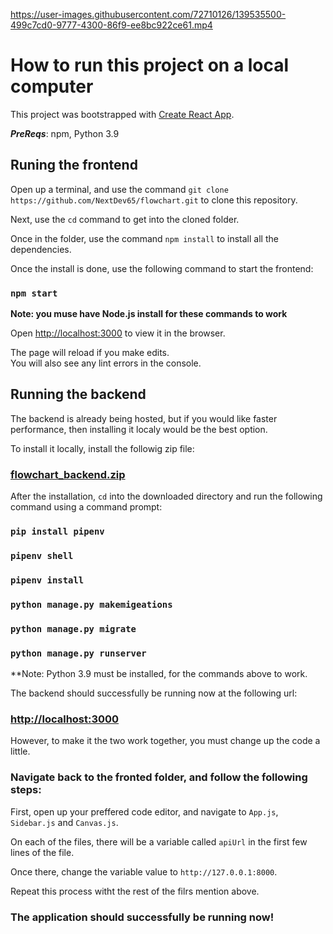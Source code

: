 https://user-images.githubusercontent.com/72710126/139535500-499c7cd0-9777-4300-86f9-ee8bc922ce61.mp4

# How to run this project on a local computer

This project was bootstrapped with [Create React App](https://github.com/facebook/create-react-app).

***PreReqs***: npm, Python 3.9

## Runing the frontend

Open up a terminal, and use the command `git clone https://github.com/NextDev65/flowchart.git` to clone this repository.

Next, use the `cd` command to get into the cloned folder.

Once in the folder, use the command `npm install` to install all the dependencies.

Once the install is done, use the following command to start the frontend:

### `npm start`

**Note: you muse have Node.js install for these commands to work**

Open [http://localhost:3000](http://localhost:3000) to view it in the browser.

The page will reload if you make edits.\
You will also see any lint errors in the console.

## Running the backend

The backend is already being hosted, but if you would like faster performance, then installing it localy would be the best option.

To install it locally, install the followig zip file:

### [flowchart_backend.zip](https://github.com/fwara07/flowchart/files/7438113/flowchart_backend.zip)

After the installation, `cd` into the downloaded directory and run the following command using a command prompt:

### `pip install pipenv`
### `pipenv shell`
### `pipenv install`
### `python manage.py makemigeations`
### `python manage.py migrate`
### `python manage.py runserver`

**Note: Python 3.9 must be installed, for the commands above to work.

The backend should successfully be running now at the following url:

### [http://localhost:3000](http://localhost:3000)

However, to make it the two work together, you must change up the code a little.

### Navigate back to the fronted folder, and follow the following steps:

First, open up your preffered code editor, and navigate to `App.js`, `Sidebar.js` and `Canvas.js`.

On each of the files, there will be a variable called `apiUrl` in the first few lines of the file.

Once there, change the variable value to `http://127.0.0.1:8000`.

Repeat this process witht the rest of the filrs mention above.

### The application should successfully be running now!
